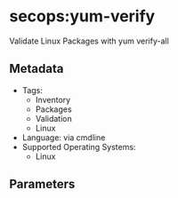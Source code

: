 <!-- region Generated -->
# secops:yum-verify

Validate Linux Packages with yum verify-all

## Metadata

- Tags:
  - Inventory
  - Packages
  - Validation
  - Linux
- Language: via cmdline
- Supported Operating Systems:
  - Linux

## Parameters


<!-- endregion -->
